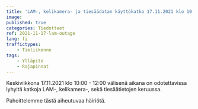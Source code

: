 ```yaml
---
title: 'LAM-, kelikamera- ja tiesäädatan käyttökatko 17.11.2021 klo 10:00 - 12:00'
image:
published: true
categories: Tiedotteet
ref: 2021-11-17-lam-outage
lang: fi
traffictypes:
    - Tieliikenne
tags:
    - Ylläpito
    - Rajapinnat
---
```


Keskiviikkona 17.11.2021 klo 10:00 - 12:00 välisenä aikana on odotettavissa lyhyitä katkoja LAM-, kelikamera-, sekä tiesäätietojen keruussa.
 
Pahoittelemme tästä aiheutuvaa häiriötä.

